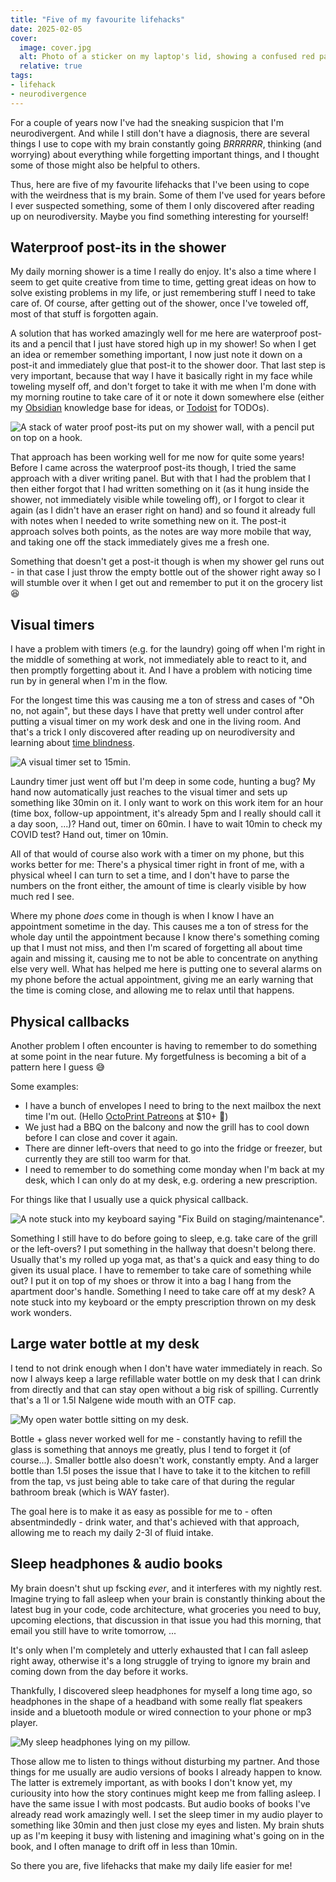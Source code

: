 ```yaml
---
title: "Five of my favourite lifehacks"
date: 2025-02-05
cover:
  image: cover.jpg
  alt: Photo of a sticker on my laptop's lid, showing a confused red panda and saying "I came, I saw, I forgot what I was doing"
  relative: true
tags:
- lifehack
- neurodivergence
---
```


For a couple of years now I've had the sneaking suspicion that I'm neurodivergent. And while I still don't have a diagnosis, there are several things
I use to cope with my brain constantly going *BRRRRRR*, thinking (and worrying) about everything while forgetting important things, and I thought some of those
might also be helpful to others.

Thus, here are five of my favourite lifehacks that I've been using to cope with the weirdness that is my brain. Some of them I've used for years before I ever suspected
something, some of them I only discovered after reading up on neurodiversity. Maybe you find something interesting for yourself!

## Waterproof post-its in the shower

My daily morning shower is a time I really do enjoy. It's also a time where I seem to get quite creative from time to time, getting great ideas on how to solve
existing problems in my life, or just remembering stuff I need to take care of. Of course, after getting out of the shower, once I've toweled off, most
of that stuff is forgotten again.

A solution that has worked amazingly well for me here are waterproof post-its and a pencil that I just have stored high up in my shower! So when I get an idea or remember
something important, I now just note it down on a post-it and immediately glue that post-it to the shower door. That last step is very important, because that
way I have it basically right in my face while toweling myself off, and don't forget to take it with me when I'm done with my morning routine to take care of it or
note it down somewhere else (either my [Obsidian](https://obsidian.md/) knowledge base for ideas, or [Todoist](https://www.todoist.com/) for TODOs).

![A stack of water proof post-its put on my shower wall, with a pencil put on top on a hook.](postits.jpg)

That approach has been working well for me now for quite some years! Before I came across the waterproof post-its though, I tried the same approach with a diver writing panel.
But with that I had the problem that I then either forgot that I had written something on it (as it hung inside the shower, not immediately visible while toweling off), or I 
forgot to clear it again (as I didn't have an eraser right on hand) and so found it already full with notes when I needed to write something new on it. The post-it approach 
solves both points, as the notes are way more mobile that way, and taking one off the stack immediately gives me a fresh one.

Something that doesn't get a post-it though is when my shower gel runs out - in that case I just throw the empty bottle out of the shower right away so I will stumble
over it when I get out and remember to put it on the grocery list 😆

## Visual timers

I have a problem with timers (e.g. for the laundry) going off when I'm right in the middle of something at work, not immediately able to react to it, and then 
promptly forgetting about it. And I have a problem with noticing time run by in general when I'm in the flow.

For the longest time this was causing me a ton of stress and cases of "Oh no, not again", but these days I have that pretty well under control after putting a 
visual timer on my work desk and one in the living room. And that's a trick I only discovered after reading up on neurodiversity and learning about 
[time blindness](https://www.psychologytoday.com/intl/basics/time-blindness).

![A visual timer set to 15min.](timer.jpg)

Laundry timer just went off but I'm deep in some code, hunting a bug? My hand now automatically just reaches to the visual timer and sets up something like 30min on it.
I only want to work on this work item for an hour (time box, follow-up appointment, it's already 5pm and I really should call it a day soon, ...)? Hand out, timer on 60min.
I have to wait 10min to check my COVID test? Hand out, timer on 10min.

All of that would of course also work with a timer on my phone, but this works better for me: There's a physical timer right in front of me, with a physical wheel I can turn
to set a time, and I don't have to parse the numbers on the front either, the amount of time is clearly visible by how much red I see.

Where my phone *does* come in though is when I know I have an appointment sometime in the day. This causes me a ton of stress for the whole day until the appointment because
I know there's something coming up that I must not miss, and then I'm scared of forgetting all about time again and missing it, causing me to not be able to concentrate on 
anything else very well. What has helped me here is putting one to several alarms on my phone before the actual appointment, giving me an early warning that the time is coming 
close, and allowing me to relax until that happens.

## Physical callbacks

Another problem I often encounter is having to remember to do something at some point in the near future. My forgetfulness is becoming a bit of a pattern here I guess 😅

Some examples: 

- I have a bunch of envelopes I need to bring to the next mailbox the next time I'm out. (Hello [OctoPrint Patreons](https://www.patreon.com/foosel) at $10+ 👋)
- We just had a BBQ on the balcony and now the grill has to cool down before I can close and cover it again. 
- There are dinner left-overs that need to go into the fridge or freezer, but currently they are still too warm for that.
- I need to remember to do something come monday when I'm back at my desk, which I can only do at my desk, e.g. ordering a new prescription.

For things like that I usually use a quick physical callback. 

![A note stuck into my keyboard saying "Fix Build on staging/maintenance".](callback.jpg)

Something I still have to do before going to sleep, e.g. take care of the grill or the left-overs? I put something 
in the hallway that doesn't belong there. Usually that's my rolled up yoga mat, as that's a quick and easy thing to do given its usual place. I have to remember to take care
of something while out? I put it on top of my shoes or throw it into a bag I hang from the apartment door's handle. Something I need to take care off at my desk? A note stuck
into my keyboard or the empty prescription thrown on my desk work wonders.

## Large water bottle at my desk

I tend to not drink enough when I don't have water immediately in reach. So now I always keep a large refillable water bottle on my desk that I can drink from directly and that can
stay open without a big risk of spilling. Currently that's a 1l or 1.5l Nalgene wide mouth with an OTF cap.

![My open water bottle sitting on my desk.](bottle.jpg)

Bottle + glass never worked well for me - constantly having to refill the glass is something that annoys me greatly, plus I tend to forget it (of course...). Smaller bottle also
doesn't work, constantly empty. And a larger bottle than 1.5l poses the issue that I have to take it to the kitchen to refill from the tap, vs just being able to take care of that
during the regular bathroom break (which is WAY faster). 

The goal here is to make it as easy as possible for me to - often absentmindedly - drink water, and that's achieved with that approach, allowing me to reach my daily 2-3l of fluid 
intake. 

## Sleep headphones & audio books

My brain doesn't shut up fscking *ever*, and it interferes with my nightly rest. Imagine trying to fall asleep when your brain is constantly thinking about the latest bug in your code,
code architecture, what groceries you need to buy, upcoming elections, that discussion in that issue you had this morning, that email you still have to write tomorrow, ...

It's only when I'm completely and utterly exhausted that I can fall asleep right away, otherwise it's a long struggle of trying to ignore my brain and coming down from the day before
it works.

Thankfully, I discovered sleep headphones for myself a long time ago, so headphones in the shape of a headband with some really flat speakers inside and a bluetooth module or wired connection
to your phone or mp3 player. 

![My sleep headphones lying on my pillow.](sleepphones.jpg)

Those allow me to listen to things without disturbing my partner. And those things for me usually are audio versions of books I already happen to know. The latter
is extremely important, as with books I don't know yet, my curiousity into how the story continues might keep me from falling asleep. I have the same issue I with most podcasts. But
audio books of books I've already read work amazingly well. I set the sleep timer in my audio player to something like 30min and then just close my eyes and listen. My brain shuts up 
as I'm keeping it busy with listening and imagining what's going on in the book, and I often manage to drift off in less than 10min.

So there you are, five lifehacks that make my daily life easier for me!
